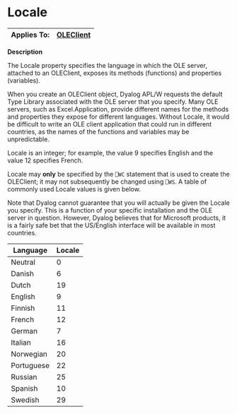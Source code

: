 




<h1 class="heading"><span class="name">Locale</span></h1>

| Applies To: | [OLEClient](../a-z/oleclient.md) |
| --- | ---  |


**Description**


The Locale property specifies the language in which the OLE server, attached to an OLEClient, exposes its methods (functions) and properties (variables).



When you create an OLEClient object, Dyalog APL/W requests the default Type Library associated with the OLE server that you specify. Many OLE servers, such as Excel.Application, provide different names for the methods and properties they expose for different languages. Without Locale, it would be difficult to write an OLE client application that could run in different countries, as the names of the functions and variables may be unpredictable.


Locale is an integer; for example, the value 9 specifies English and the value 12 specifies French.


Locale may **only** be specified by the `⎕WC` statement that is used to create the OLEClient; it may not subsequently be changed using `⎕WS`. A table of commonly used Locale values is given below.


Note that Dyalog cannot guarantee that you will actually be given the Locale you specify. This is a function of your specific installation and the OLE server in question. However, Dyalog believes that for Microsoft products, it is a fairly safe bet that the US/English interface will be available in most countries.


| Language | Locale |
| --- | ---  |
| Neutral | 0 |
| Danish | 6 |
| Dutch | 19 |
| English | 9 |
| Finnish | 11 |
| French | 12 |
| German | 7 |
| Italian | 16 |
| Norwegian | 20 |
| Portuguese | 22 |
| Russian | 25 |
| Spanish | 10 |
| Swedish | 29 |


